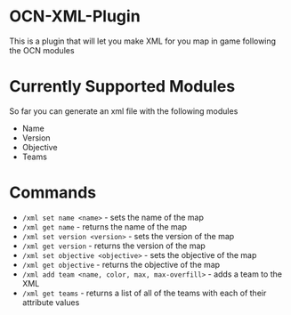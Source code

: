 OCN-XML-Plugin
==============

This is a plugin that will let you make XML for you map in game following the OCN modules

Currently Supported Modules
===========================

So far you can generate an xml file with the following modules

- Name
- Version
- Objective
- Teams


Commands
========
- `/xml set name <name>` - sets the name of the map
- `/xml get name` - returns the name of the map
- `/xml set version <version>` - sets the version of the map
- `/xml get version` - returns the version of the map
- `/xml set objective <objective>` - sets the objective of the map
- `/xml get objective` - returns the objective of the map
- `/xml add team <name, color, max, max-overfill>` - adds a team to the XML
- `/xml get teams` - returns a list of all of the teams with each of their attribute values
